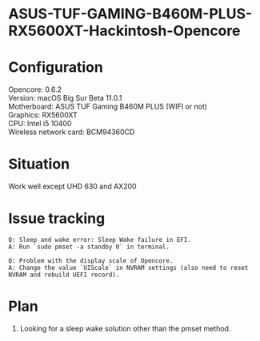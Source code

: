 # ASUS-TUF-GAMING-B460M-PLUS-RX5600XT-Hackintosh-Opencore

# Configuration 
Opencore: 0.6.2  
Version: macOS Big Sur Beta 11.0.1  
Motherboard: ASUS TUF Gaming B460M PLUS (WIFI or not)  
Graphics: RX5600XT  
CPU: Intel i5 10400  
Wireless network card: BCM94360CD  

# Situation
Work well except UHD 630 and AX200  

# Issue tracking

```
Q: Sleep and wake error: Sleep Wake failure in EFI.
A: Run `sudo pmset -a standby 0` in terminal.
```
```
Q: Problem with the display scale of Opencore.
A: Change the value `UIScale` in NVRAM settings (also need to reset NVRAM and rebuild UEFI record).
```

# Plan
1. Looking for a sleep wake solution other than the pmset method.  
